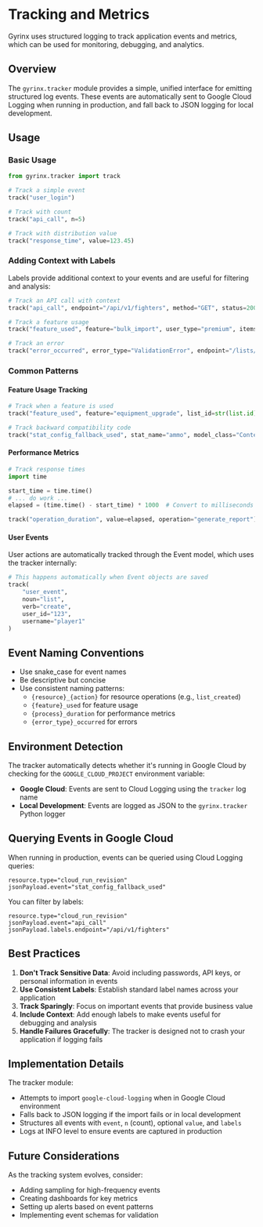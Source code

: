 # Tracking and Metrics

Gyrinx uses structured logging to track application events and metrics, which can be used for monitoring, debugging, and analytics.

## Overview

The `gyrinx.tracker` module provides a simple, unified interface for emitting structured log events. These events are automatically sent to Google Cloud Logging when running in production, and fall back to JSON logging for local development.

## Usage

### Basic Usage

```python
from gyrinx.tracker import track

# Track a simple event
track("user_login")

# Track with count
track("api_call", n=5)

# Track with distribution value
track("response_time", value=123.45)
```

### Adding Context with Labels

Labels provide additional context to your events and are useful for filtering and analysis:

```python
# Track an API call with context
track("api_call", endpoint="/api/v1/fighters", method="GET", status=200)

# Track a feature usage
track("feature_used", feature="bulk_import", user_type="premium", items_count=50)

# Track an error
track("error_occurred", error_type="ValidationError", endpoint="/lists/create", code=400)
```

### Common Patterns

#### Feature Usage Tracking

```python
# Track when a feature is used
track("feature_used", feature="equipment_upgrade", list_id=str(list.id))

# Track backward compatibility code
track("stat_config_fallback_used", stat_name="ammo", model_class="ContentModStatApply")
```

#### Performance Metrics

```python
# Track response times
import time

start_time = time.time()
# ... do work ...
elapsed = (time.time() - start_time) * 1000  # Convert to milliseconds

track("operation_duration", value=elapsed, operation="generate_report")
```

#### User Events

User actions are automatically tracked through the Event model, which uses the tracker internally:

```python
# This happens automatically when Event objects are saved
track(
    "user_event",
    noun="list",
    verb="create",
    user_id="123",
    username="player1"
)
```

## Event Naming Conventions

- Use snake_case for event names
- Be descriptive but concise
- Use consistent naming patterns:
  - `{resource}_{action}` for resource operations (e.g., `list_created`)
  - `{feature}_used` for feature usage
  - `{process}_duration` for performance metrics
  - `{error_type}_occurred` for errors

## Environment Detection

The tracker automatically detects whether it's running in Google Cloud by checking for the `GOOGLE_CLOUD_PROJECT` environment variable:

- **Google Cloud**: Events are sent to Cloud Logging using the `tracker` log name
- **Local Development**: Events are logged as JSON to the `gyrinx.tracker` Python logger

## Querying Events in Google Cloud

When running in production, events can be queried using Cloud Logging queries:

```
resource.type="cloud_run_revision"
jsonPayload.event="stat_config_fallback_used"
```

You can filter by labels:

```
resource.type="cloud_run_revision"
jsonPayload.event="api_call"
jsonPayload.labels.endpoint="/api/v1/fighters"
```

## Best Practices

1. **Don't Track Sensitive Data**: Avoid including passwords, API keys, or personal information in events
2. **Use Consistent Labels**: Establish standard label names across your application
3. **Track Sparingly**: Focus on important events that provide business value
4. **Include Context**: Add enough labels to make events useful for debugging and analysis
5. **Handle Failures Gracefully**: The tracker is designed not to crash your application if logging fails

## Implementation Details

The tracker module:

- Attempts to import `google-cloud-logging` when in Google Cloud environment
- Falls back to JSON logging if the import fails or in local development
- Structures all events with `event`, `n` (count), optional `value`, and `labels`
- Logs at INFO level to ensure events are captured in production

## Future Considerations

As the tracking system evolves, consider:

- Adding sampling for high-frequency events
- Creating dashboards for key metrics
- Setting up alerts based on event patterns
- Implementing event schemas for validation
